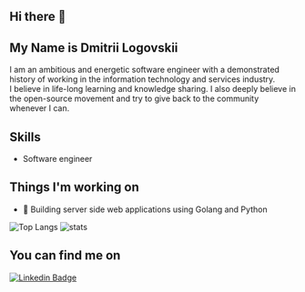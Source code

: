 ## Hi there 👋

## My Name is Dmitrii Logovskii

I am an ambitious and energetic software engineer with a demonstrated history of working in the information technology and services industry.<br>
I believe in life-long learning and knowledge sharing. I also deeply believe in the open-source movement and try to give back to the community whenever I can.

## Skills
* Software engineer

## Things I'm working on
- 🔭 Building server side web applications using Golang and Python

![Top Langs](https://github-readme-stats.vercel.app/api/top-langs/?username=dzaytsev91&count_private=true)
![stats](https://github-readme-stats.vercel.app/api?username=dzaytsev91&count_private=true)

## You can find me on
[![Linkedin Badge](https://img.shields.io/badge/-LinkedIn-blue?style=flat-square&logo=Linkedin&logoColor=white&link=https://www.linkedin.com/in/lucas-bittencourt/)](https://www.linkedin.com/in/logovskii/)<br>
